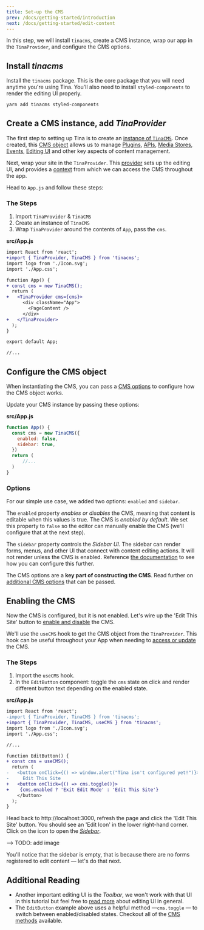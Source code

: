 ```yaml
---
title: Set-up the CMS
prev: /docs/getting-started/introduction
next: /docs/getting-started/edit-content
---
```


In this step, we will install `tinacms`, create a CMS instance, wrap our app in the `TinaProvider`, and configure the CMS options.

## Install _tinacms_

Install the `tinacms` package. This is the core package that you will need anytime you're using Tina. You'll also need to install `styled-components` to render the editing UI properly.

```bash
yarn add tinacms styled-components
```

## Create a CMS instance, add _TinaProvider_

The first step to setting up Tina is to create an [instance of `TinaCMS`](/docs/cms). Once created, this [CMS object](/docs/cms#setting-up-the-cms-object) allows us to manage [Plugins](/docs/plugins), [APIs](/docs/apis), [Media Stores](/docs/media), [Events](/docs/events), [Editing UI](/docs/ui) and other key aspects of content management.

Next, wrap your site in the `TinaProvider`. This [provider](https://github.com/tinacms/tinacms/blob/master/packages/tinacms/src/components/TinaProvider.tsx) sets up the editing UI, and provides a [context](https://reactjs.org/docs/context.html) from which we can access the CMS throughout the app.

Head to `App.js` and follow these steps:

### The Steps

1. Import `TinaProvider` & `TinaCMS`
2. Create an instance of `TinaCMS`
3. Wrap `TinaProvider` around the contents of `App`, pass the `cms`.

**src/App.js**

```diff
import React from 'react';
+import { TinaProvider, TinaCMS } from 'tinacms';
import logo from './Icon.svg';
import './App.css';

function App() {
+ const cms = new TinaCMS();
  return (
+   <TinaProvider cms={cms}>
      <div className="App">
        <PageContent />
      </div>
+   </TinaProvider>
  );
}

export default App;

//...
```

## Configure the CMS object

When instantiating the CMS, you can pass a [CMS options](/docs/cms#cms-configuration) to configure how the CMS object works.

Update your CMS instance by passing these options:

**src/App.js**

```js
function App() {
  const cms = new TinaCMS({
    enabled: false,
    sidebar: true,
  })
  return (
      //...
  )
}
```

### Options

For our simple use case, we added two options: `enabled` and `sidebar`.

The `enabled` property _enables or disables_ the CMS, meaning that content is editable when this values is true. The CMS is _enabled by default_. We set this property to `false` so the editor can manually enable the CMS (we'll configure that at the next step).

The `sidebar` property controls the _Sidebar UI_. The sidebar can render forms, menus, and other UI that connect with content editing actions. It will not render unless the CMS is enabled. Reference [the documentation](/docs/ui#sidebar-configuration) to see how you can configure this further.

The CMS options are a **key part of constructing the CMS**. Read further on [additional CMS options](/docs/cms#cms-configuration) that can be passed.

## Enabling the CMS

Now the CMS is configured, but it is not enabled. Let's wire up the 'Edit This Site' button to [enable and disable](/docs/cms#disabling--enabling-the-cms) the CMS.

We'll use the `useCMS` hook to get the CMS object from the `TinaProvider`. This hook can be useful throughout your App when needing to [access or update](/docs/cms#accessing-the-cms-object) the CMS.

### The Steps

1. Import the `useCMS` hook.
2. In the `EditButton` component: toggle the `cms` state on click and render different button text depending on the enabled state.

**src/App.js**

```diff
import React from 'react';
-import { TinaProvider, TinaCMS } from 'tinacms';
+import { TinaProvider, TinaCMS, useCMS } from 'tinacms';
import logo from './Icon.svg';
import './App.css';

//...

function EditButton() {
+ const cms = useCMS();
  return (
-   <button onClick={() => window.alert("Tina isn't configured yet!")}>
-     Edit This Site
+   <button onClick={() => cms.toggle()}>
+    {cms.enabled ? 'Exit Edit Mode' : 'Edit This Site'}
    </button>
  );
}
```

Head back to http://localhost:3000, refresh the page and click the 'Edit This Site' button. You should see an 'Edit Icon' in the lower right-hand corner. Click on the icon to open the [_Sidebar_](/docs/ui#toolbar-configuration).

--> TODO: add image

You'll notice that the sidebar is empty, that is because there are no forms registered to edit content — let's do that next.

## Additional Reading

- Another important editing UI is the _Toolbar_, we won't work with that UI in this tutorial but feel free to [read more](/docs/ui) about editing UI in general.
- The `EditButton` example above uses a helpful method —`cms.toggle` — to switch between enabled/disabled states. Checkout all of the [CMS methods](/docs/cms#reference) available.
